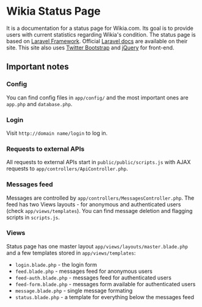 # Wikia Status Page

It is a documentation for a status page for Wikia.com. Its goal is to provide users with current statistics regarding Wikia's condition.
The status page is based on [Laravel Framework](http://laravel.com/). Official [Laravel docs](http://laravel.com/docs) are available on their site.
This site also uses [Twitter Bootstrap](http://getbootstrap.com/) and [jQuery](http://jquery.com) for front-end.

## Important notes

### Config

You can find config files in ```app/config/``` and the most important ones are ```app.php``` and ```database.php```.

### Login

Visit ```http://domain name/login``` to log in.

### Requests to external APIs

All requests to external APIs start in ```public/public/scripts.js``` with AJAX requests to ```app/controllers/ApiController.php```.

### Messages feed

Messages are controlled by ```app/controllers/MessagesController.php```. The feed has two Views layouts - for anonymous and authenticated users (check ```app/views/templates```). You can find message deletion and flagging scripts in ```scripts.js```.

### Views

Status page has one master layout ```app/views/layouts/master.blade.php``` and a few templates stored in ```app/views/templates```:
* ```login.blade.php``` - the login form
* ```feed.blade.php``` - messages feed for anonymous users
* ```feed-auth.blade.php``` - messages feed for authenticated users
* ```feed-form.blade.php``` - messages form available for authenticated users
* ```message.blade.php``` - single message formating
* ```status.blade.php``` - a template for everything below the messages feed